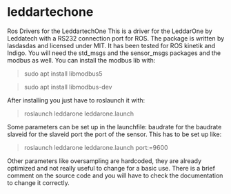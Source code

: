 # leddartechone
Ros Drivers for the LeddartechOne This is a driver for the LeddarOne by Leddatech with a RS232 connection port for ROS. The package is written by lasdasdas and licensed under MIT. It has been tested for ROS kinetik and Indigo. 
You will need the std_msgs and the sensor_msgs packages and the modbus as well. You can install the modbus lib with:

>sudo apt install libmodbus5

>sudo apt install libmodbus-dev

After installing you just have to roslaunch it with:

>roslaunch leddarone leddarone.launch

Some parameters can be set up in the launchfile:
baudrate for the baudrate
slaveid for the slaveid
port the port of the sensor.
This has to be set up like:
>roslaunch leddarone leddarone.launch port:=9600

Other parameters like oversampling are hardcoded, they are already optimized and not really useful to change for a basic use. There is a brief comment on the source code and you will have to check the documentation to change it correctly.
